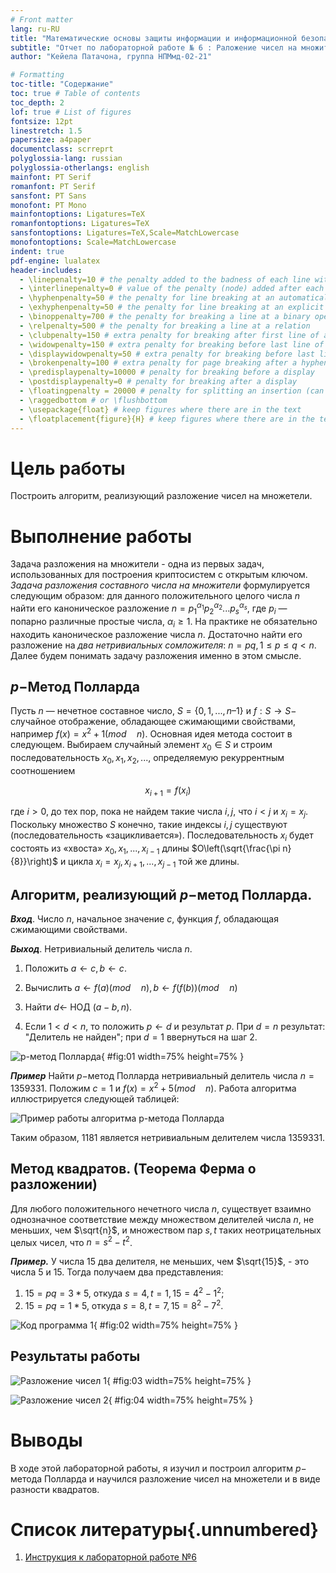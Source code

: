 ```yaml
---
# Front matter
lang: ru-RU
title: "Математические основы защиты информации и информационной безопасности"
subtitle: "Отчет по лабораторной работе № 6 : Paложение чисел на множители."
author: "Кейела Патачона, группа НПМмд-02-21"

# Formatting
toc-title: "Содержание"
toc: true # Table of contents
toc_depth: 2
lof: true # List of figures
fontsize: 12pt
linestretch: 1.5
papersize: a4paper
documentclass: scrreprt
polyglossia-lang: russian
polyglossia-otherlangs: english
mainfont: PT Serif
romanfont: PT Serif
sansfont: PT Sans
monofont: PT Mono
mainfontoptions: Ligatures=TeX
romanfontoptions: Ligatures=TeX
sansfontoptions: Ligatures=TeX,Scale=MatchLowercase
monofontoptions: Scale=MatchLowercase
indent: true
pdf-engine: lualatex
header-includes:
  - \linepenalty=10 # the penalty added to the badness of each line within a paragraph (no associated penalty node) Increasing the value makes tex try to have fewer lines in the paragraph.
  - \interlinepenalty=0 # value of the penalty (node) added after each line of a paragraph.
  - \hyphenpenalty=50 # the penalty for line breaking at an automatically inserted hyphen
  - \exhyphenpenalty=50 # the penalty for line breaking at an explicit hyphen
  - \binoppenalty=700 # the penalty for breaking a line at a binary operator
  - \relpenalty=500 # the penalty for breaking a line at a relation
  - \clubpenalty=150 # extra penalty for breaking after first line of a paragraph
  - \widowpenalty=150 # extra penalty for breaking before last line of a paragraph
  - \displaywidowpenalty=50 # extra penalty for breaking before last line before a display math
  - \brokenpenalty=100 # extra penalty for page breaking after a hyphenated line
  - \predisplaypenalty=10000 # penalty for breaking before a display
  - \postdisplaypenalty=0 # penalty for breaking after a display
  - \floatingpenalty = 20000 # penalty for splitting an insertion (can only be split footnote in standard LaTeX)
  - \raggedbottom # or \flushbottom
  - \usepackage{float} # keep figures where there are in the text
  - \floatplacement{figure}{H} # keep figures where there are in the text
---
```


# Цель работы

Построить алгоритм, реализующий разложение чисел на множетели.

# Выполнение работы

Задача разложения на множители - одна из первых задач, использованных для построения криптосистем с открытым ключом.
*Задача разложения составного числа на множители* формулируется следующим образом: для данного положительного целого числа $n$ найти его каноническое разложение $n={p_1}^{α_1}{p_2}^{α_2}...{p_s}^{α_s}$, где $p_i$ — попарно различные простые числа, $α_i \geq 1$.
На практике не обязательно находить каноническое разложение числа $n$. Достаточно найти его разложение на *два нетривиальных сомложителя*: $n=pq, 1≤p≤q<n$. Далее будем понимать задачу разложения именно в этом смысле.

## $p-$Метод Полларда

Пусть $n$ — нечетное составное число, $S = \{ 0, 1,...,n – 1 \}$ и $f:S → S -$ случайное отображение, обладающее сжимающими свойствами, например $f(x) = x^2 + 1 (mod \quad n)$. Основная идея метода состоит в следующем. Выбираем случайный элемент $x_0 \in S$ и строим последовательность $x_0, x_1, x_2,...,$ определяемую рекуррентным соотношением

$$
x_{i+1} = f(x_i)
$$

где $i>0$, до тех пор, пока не найдем такие числа $i,j,$ что $i<j$ и $x_i = x_j$. Поскольку множество $S$ конечно, такие индексы $i,j$ существуют (последовательность «зацикливается»). Последовательность ${x_i}$ будет состоять из «хвоста» $x_0, x_1, ...,x_{i-1}$ длины $O\left(\sqrt{\frac{\pi n}{8}}\right)$ и цикла $x_i = x_j, x_{i+1},..., x_{j-1}$ той же длины.

## Алгоритм, реализующий $p-$метод Полларда. 

***Вход***. Число $n$, начальное значение $c$, функция $f$, обладающая сжимающими свойствами.

***Выход***. Нетривиальный делитель числа $n$.

1. Положить $a \leftarrow c, b \leftarrow c$.
   
2. Вычислить $a \leftarrow f(a)(mod \quad n), b \leftarrow f(f(b)) (mod \quad n)$

3. Найти $d ←$ НОД $(a-b,n)$.

4. Если $1 <  d < n$, то положить $p \leftarrow d$ и результат $p$. При $d = n$ результат: "Делитель не найден"; при $d = 1$ ввернуться на шаг 2.
   
![$p-$метод Полларда](../image/01.png){ #fig:01 width=75% height=75% }

***Пример***
Найти $p-$метод Полларда нетривиальный делитель числа $n=1359331$. Положим $c=1$ и $f(x)=x^2+5(mod \quad n)$. Работа алгоритма иллюстрируется следующей таблицей:

![Пример работы алгоритма $p-$метода Полларда](../image/table.png)

Таким образом, 1181 является нетривиальным делителем числа 1359331.

## Метод квадратов. (Теорема Ферма о разложении)
Для любого положительного нечетного числа $n$, существует взаимно однозначное соответствие между множеством делителей числа $n$, не меньших, чем $\sqrt{n}$, и множеством пар ${s,t}$ таких неотрицательных целых чисел, что $n = s^2 - t^2$.

***Пример.***
У числа 15 два делителя, не меньших, чем $\sqrt{15}$, - это числа 5 и 15. Тогда получаем два представления:
1. $15=pq=3*5$, откуда $s=4,t=1, 15 = 4^2 - 1^2$;
2. $15 = pq = 1*5$, откуда $s=8,t=7, 15 = 8^2 - 7^2$.

![Код программа 1](../image/02.png){ #fig:02 width=75% height=75% }

## Результаты работы

![Разложение чисел 1](../image/03.png){ #fig:03 width=75% height=75% }

![Разложение чисел 2](../image/04.png){ #fig:04 width=75% height=75% }

# Выводы

В ходе этой лабораторной работы, я изучил и построил алгоритм $p-$ метода Полларда и научился разложение чисел на множетели и в виде разности квадратов.

# Список литературы{.unnumbered}

1. [Инструкция к лабораторной работе №6](https://esystem.rudn.ru/pluginfile.php/1283452/mod_folder/content/0/lab06.pdf?forcedownload=1)
